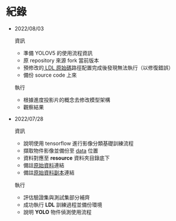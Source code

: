 
# 紀錄

- 2022/08/03

  資訊
  
  - 準備 YOLOV5 的使用流程資訊
  - 原 repository 來源 fork 當前版本
  - 預修改的[ LDL 原始碼][]路徑配置完成後發現無法執行（以修復錯誤）
  - 備份 source code 上來

  執行
  
  - 根據進度投影片的概念去修改模型架構
  - 觀察結果

- 2022/07/28
  
  資訊

  - 說明使用 tensorflow 進行影像分類基礎訓練流程
  - 擷取物件影像並備份至 [data][] 位置
  - 資料對應至 **resource** 資料夾目錄底下
  - 備註[原始資料][]連結
  - 備註[原始資料副本][]連結

  執行
  
  - 評估驗證集與測試集部分補齊
  - 成功執行 **LDL** 訓練過程並備份環境
  - 說明 **YOLO** 物件偵測使用流程

[原始資料]:https://drive.google.com/drive/folders/18yJcHXhzOv7H89t-Lda6phheAicLqMuZ?usp=sharing

[原始資料副本]:https://drive.google.com/drive/folders/1qIw18kBD5TEEfwZVFuv4Aey4kHPADxWv?usp=sharing

[data]:https://drive.google.com/file/d/1F8VVsQAkibyMxJeHNrPrxViFP2lzzOZf/view?usp=sharing

[ LDL 原始碼]:https://github.com/xpwu95/LDL
